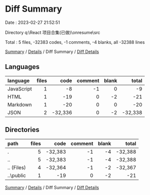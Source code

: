 # Diff Summary

Date : 2023-02-27 21:52:51

Directory q:\\React 项目合集(已做)\\onresume\\src

Total : 5 files, -32383 codes, -1 comments, -4 blanks, all -32388 lines

[Summary](results.md) / [Details](details.md) / Diff Summary / [Diff Details](diff-details.md)

## Languages

| language   | files |    code | comment | blank |   total |
| :--------- | ----: | ------: | ------: | ----: | ------: |
| JavaScript |     1 |      -8 |      -1 |     0 |      -9 |
| HTML       |     1 |     -19 |       0 |    -2 |     -21 |
| Markdown   |     1 |     -20 |       0 |     0 |     -20 |
| JSON       |     2 | -32,336 |       0 |    -2 | -32,338 |

## Directories

| path       | files |    code | comment | blank |   total |
| :--------- | ----: | ------: | ------: | ----: | ------: |
| .          |     5 | -32,383 |      -1 |    -4 | -32,388 |
| ..         |     5 | -32,383 |      -1 |    -4 | -32,388 |
| .. (Files) |     4 | -32,364 |      -1 |    -2 | -32,367 |
| ..\\public |     1 |     -19 |       0 |    -2 |     -21 |

[Summary](results.md) / [Details](details.md) / Diff Summary / [Diff Details](diff-details.md)
